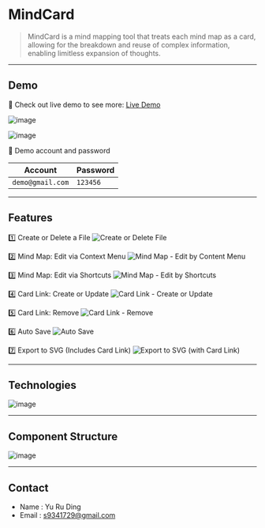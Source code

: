 # MindCard

> MindCard is a mind mapping tool that treats each mind map as a card, allowing for the breakdown and reuse of complex information, enabling limitless expansion of thoughts.

---

## Demo

🔗 Check out live demo to see more: [Live Demo](https://mind-card.vercel.app/)

![image](https://hackmd.io/_uploads/BkTT3LZwT.png)

![image](https://hackmd.io/_uploads/ByDCOCwDp.png)

🔑 Demo account and password

| Account          | Password |
| ---------------- | -------- |
| `demo@gmail.com` | `123456` |

---

## Features

1️⃣ Create or Delete a File
![Create or Delete File](https://github.com/aiwlulu/MindCard/blob/main/public/readme/feature-1.gif?raw=true)

2️⃣ Mind Map: Edit via Context Menu
![Mind Map - Edit by Content Menu](https://github.com/aiwlulu/MindCard/blob/main/public/readme/feature-2.gif?raw=true)

3️⃣ Mind Map: Edit via Shortcuts
![Mind Map - Edit by Shortcuts](https://github.com/aiwlulu/MindCard/blob/main/public/readme/feature-3.gif?raw=true)

4️⃣ Card Link: Create or Update
![Card Link - Create or Update](https://github.com/aiwlulu/MindCard/blob/main/public/readme/feature-4.gif?raw=true)

5️⃣ Card Link: Remove
![Card Link - Remove](https://github.com/aiwlulu/MindCard/blob/main/public/readme/feature-5.gif?raw=true)

6️⃣ Auto Save
![Auto Save](https://github.com/aiwlulu/MindCard/blob/main/public/readme/feature-6.gif?raw=true)

7️⃣ Export to SVG (Includes Card Link)
![Export to SVG (with Card Link)](https://github.com/aiwlulu/MindCard/blob/main/public/readme/feature-7.gif?raw=true)

---

## Technologies

![image](https://hackmd.io/_uploads/B1AsiDud6.png)

---

## Component Structure

![image](https://hackmd.io/_uploads/ry5MhPddT.png)

---

## Contact

- Name : Yu Ru Ding
- Email : s9341729@gmail.com
